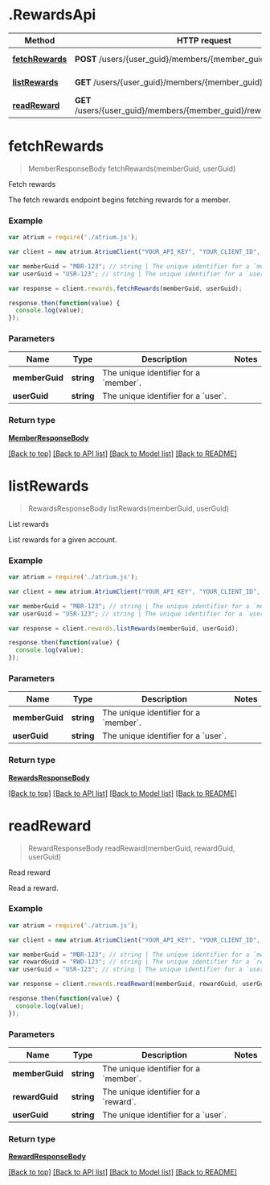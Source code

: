 # .RewardsApi

Method | HTTP request | Description
------------- | ------------- | -------------
[**fetchRewards**](RewardsApi.md#fetchRewards) | **POST** /users/{user_guid}/members/{member_guid}/fetch_rewards | Fetch rewards
[**listRewards**](RewardsApi.md#listRewards) | **GET** /users/{user_guid}/members/{member_guid}/rewards | List rewards
[**readReward**](RewardsApi.md#readReward) | **GET** /users/{user_guid}/members/{member_guid}/rewards/{reward_guid} | Read reward


# **fetchRewards**
> MemberResponseBody fetchRewards(memberGuid, userGuid)

Fetch rewards

The fetch rewards endpoint begins fetching rewards for a member.

### Example
```javascript
var atrium = require('./atrium.js');

var client = new atrium.AtriumClient("YOUR_API_KEY", "YOUR_CLIENT_ID", "https://vestibule.mx.com");

var memberGuid = "MBR-123"; // string | The unique identifier for a `member`.
var userGuid = "USR-123"; // string | The unique identifier for a `user`.

var response = client.rewards.fetchRewards(memberGuid, userGuid);

response.then(function(value) {
  console.log(value);
});
```

### Parameters

Name | Type | Description  | Notes
------------- | ------------- | ------------- | -------------
 **memberGuid** | **string**| The unique identifier for a &#x60;member&#x60;. | 
 **userGuid** | **string**| The unique identifier for a &#x60;user&#x60;. | 

### Return type

[**MemberResponseBody**](MemberResponseBody.md)

[[Back to top]](#) [[Back to API list]](../README.md#documentation-for-api-endpoints) [[Back to Model list]](../README.md#documentation-for-models) [[Back to README]](../README.md)

# **listRewards**
> RewardsResponseBody listRewards(memberGuid, userGuid)

List rewards

List rewards for a given account.

### Example
```javascript
var atrium = require('./atrium.js');

var client = new atrium.AtriumClient("YOUR_API_KEY", "YOUR_CLIENT_ID", "https://vestibule.mx.com");

var memberGuid = "MBR-123"; // string | The unique identifier for a `member`.
var userGuid = "USR-123"; // string | The unique identifier for a `user`.

var response = client.rewards.listRewards(memberGuid, userGuid);

response.then(function(value) {
  console.log(value);
});
```

### Parameters

Name | Type | Description  | Notes
------------- | ------------- | ------------- | -------------
 **memberGuid** | **string**| The unique identifier for a &#x60;member&#x60;. | 
 **userGuid** | **string**| The unique identifier for a &#x60;user&#x60;. | 

### Return type

[**RewardsResponseBody**](RewardsResponseBody.md)

[[Back to top]](#) [[Back to API list]](../README.md#documentation-for-api-endpoints) [[Back to Model list]](../README.md#documentation-for-models) [[Back to README]](../README.md)

# **readReward**
> RewardResponseBody readReward(memberGuid, rewardGuid, userGuid)

Read reward

Read a reward.

### Example
```javascript
var atrium = require('./atrium.js');

var client = new atrium.AtriumClient("YOUR_API_KEY", "YOUR_CLIENT_ID", "https://vestibule.mx.com");

var memberGuid = "MBR-123"; // string | The unique identifier for a `member`.
var rewardGuid = "RWD-123"; // string | The unique identifier for a `reward`.
var userGuid = "USR-123"; // string | The unique identifier for a `user`.

var response = client.rewards.readReward(memberGuid, rewardGuid, userGuid);

response.then(function(value) {
  console.log(value);
});
```

### Parameters

Name | Type | Description  | Notes
------------- | ------------- | ------------- | -------------
 **memberGuid** | **string**| The unique identifier for a &#x60;member&#x60;. | 
 **rewardGuid** | **string**| The unique identifier for a &#x60;reward&#x60;. | 
 **userGuid** | **string**| The unique identifier for a &#x60;user&#x60;. | 

### Return type

[**RewardResponseBody**](RewardResponseBody.md)

[[Back to top]](#) [[Back to API list]](../README.md#documentation-for-api-endpoints) [[Back to Model list]](../README.md#documentation-for-models) [[Back to README]](../README.md)


